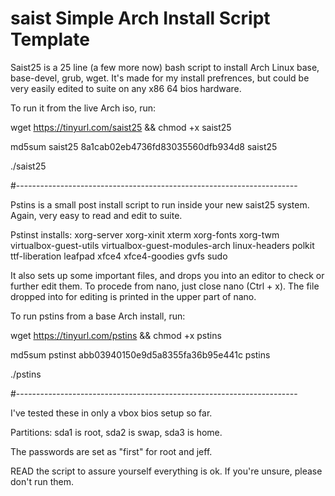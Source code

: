 # saist    Simple Arch Install Script Template

Saist25 is a 25 line (a few more now) bash script to install Arch Linux base, base-devel, grub, wget. It's made for my install prefrences, but could be very easily edited to suite on any x86 64 bios hardware.

To run it from the live Arch iso, run:

 wget https://tinyurl.com/saist25 && chmod +x saist25

 md5sum saist25 
8a1cab02eb4736fd83035560dfb934d8  saist25

 ./saist25

#----------------------------------------------------------------------

Pstins is a small post install script to run inside your new saist25 system. Again, very easy to read and edit to suite. 

Pstinst installs: xorg-server xorg-xinit xterm xorg-fonts xorg-twm virtualbox-guest-utils virtualbox-guest-modules-arch linux-headers polkit ttf-liberation leafpad xfce4 xfce4-goodies gvfs sudo 

It also sets up some important files, and drops you into an editor to check or further edit them. To procede from nano, just close nano (Ctrl + x). The file dropped into for editing is printed in the upper part of nano. 

To run pstins from a base Arch install, run:

 wget https://tinyurl.com/pstins && chmod +x pstins

 md5sum pstinst
abb03940150e9d5a8355fa36b95e441c  pstins

 ./pstins

#----------------------------------------------------------------------

I've tested these in only a vbox bios setup so far. 

Partitions: sda1 is root, sda2 is swap, sda3 is home. 

The passwords are set as "first" for root and jeff.

READ the script to assure yourself everything is ok. If you're unsure, please don't run them.





